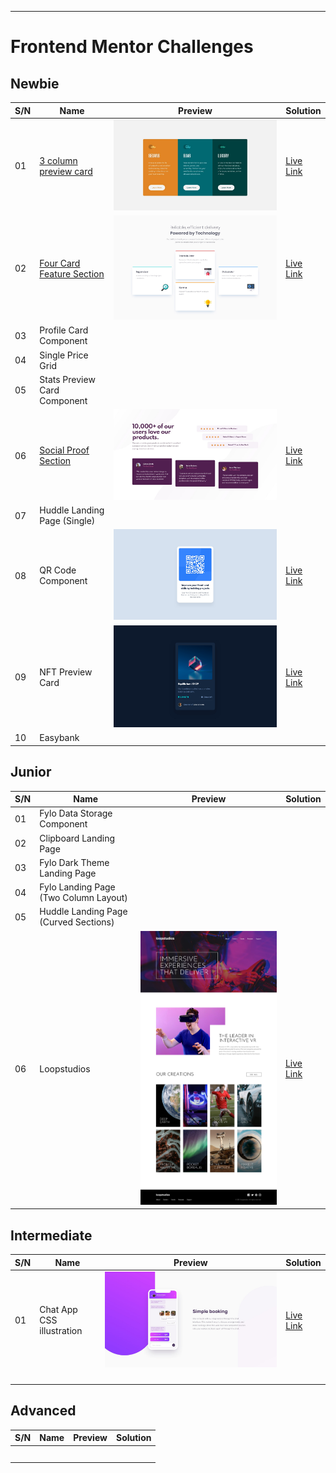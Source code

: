 ***

# Frontend Mentor Challenges 

## Newbie 

| S/N   | Name                        | Preview   | Solution  |
|  ---  |     ---                     |    ---    |    ---    |
| 01    | [3 column preview card](https://github.com/CyberGeni/3-column-preview-card-component-main) | <img src="https://github.com/CyberGeni/3-column-preview-card-component-main/blob/master/design/desktop-design.jpg"> | [Live Link](https://CyberGeni.github.io/3-column-preview-card-component-main) |
| 02    | [Four Card Feature Section](https://github.com/CyberGeni/four-card-feature-section/) | <img src="https://github.com/CyberGeni/four-card-feature-section/blob/main/design/desktop-design.jpg"> | [Live Link](https://CyberGeni.github.io/four-card-feature-section) |
| 03    | Profile Card Component      |||
| 04    | Single Price Grid           |||
| 05    | Stats Preview Card Component|||
| 06    | [Social Proof Section](https://github.com/CyberGeni/social-proof-section/) | <img src="https://github.com/CyberGeni/social-proof-section/blob/main/design/desktop-design.jpg"> | [Live Link](https://CyberGeni.github.io/social-proof-section)|
| 07    | Huddle Landing Page (Single)|||
| 08    | QR Code Component           | <img src="https://github.com/CyberGeni/qr-code-component/blob/master/design/desktop-design.jpg"> | [Live Link](https://CyberGeni.github.io/qr-code-component) |
| 09    | NFT Preview Card            | <img src="https://github.com/CyberGeni/nft-preview-card-component/blob/master/design/desktop-design.jpg"> | [Live Link](https://cybergeni.github.io/nft-preview-card-component/)|
| 10    | Easybank                    |||

## Junior

| S/N   | Name                                 | Preview   | Solution  |
|  ---  |     ---                              |    ---    |    ---    |
| 01    | Fylo Data Storage Component          |||
| 02    | Clipboard Landing Page               |||
| 03    | Fylo Dark Theme Landing Page         |||
| 04    | Fylo Landing Page (Two Column Layout)|||
| 05    | Huddle Landing Page (Curved Sections)|||
| 06    | Loopstudios                          | <img src="https://github.com/CyberGeni/loopstudios/blob/master/design/desktop-design.jpg"> | [Live Link](https://cybergeni.github.io/loopstudios/)|

## Intermediate

| S/N   | Name                     | Preview   | Solution  |
|  ---  |     ---                  |    ---    |    ---    |
| 01    | Chat App CSS illustration| <img src="https://github.com/CyberGeni/chat-app-illustration/blob/main/design/desktop-design.jpg"> | [Live Link](https://cybergeni.github.io/chat-app-illustration/)|
|||||
|||||
|||||
|||||

## Advanced

| S/N   | Name       | Preview   | Solution  |
|  ---  |     ---    |    ---    |    ---    |
|||||
|||||
|||||
|||||
|||||
